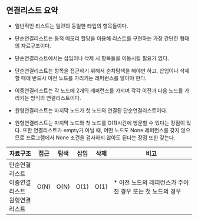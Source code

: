 ## 연결리스트 요약

* 일반적인 리스트는 일련의 동일한 타입의 항목들이다.

* 단순연결리스트는 동적 메모리 할당을 이용해 리스트를 구현하는 가장 간단한 형태의 자료구조이다.

* 단순연결리스트에서는 삽입이나 삭제 시 항목들을 이동시킬 필요가 없다.

* 단순연결리스트는 항목을 접근하기 위해서 순차탐색을 해야만 하고, 삽입이나 삭제할 때에 반드시 이전 노드를 가리키는 레퍼런스를 알아야 한다.

* 이중연결리스트는 각 노드에 2개의 레퍼런스를 가지며 각각 이전과 다음 노드를 가리키는 방식의 연결리스트이다.

* 원형연결리스트는 마지막 노드가 첫 노드와 연결된 단순연결리스트이다.

* 원형연결리스트는 마지막 노드와 첫 노드를 O(1)시간에 방문할 수 있다는 장점이 있다. 또한 연결리스트가 empty가 아닐 때, 어떤 노드도 None 레퍼런스를 갖지 않으므로 프로그램에서 None 조건을 검사하지 않아도 된다는 장점 또한 갖는다.

자료구조|접근|탐색|삽입|삭제|비고
---|---|---|---|---|---|
단순연결리스트<br>이중연결리스트<br>원형연결리스트|O(N)|O(N)|O(1)|O(1)| * 이전 노드의 레퍼런스가 주어진 경우 또는 첫 노드의 경우
